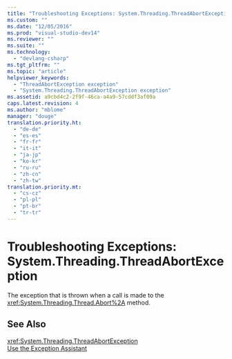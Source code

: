 ```yaml
---
title: "Troubleshooting Exceptions: System.Threading.ThreadAbortException"
ms.custom: ""
ms.date: "12/05/2016"
ms.prod: "visual-studio-dev14"
ms.reviewer: ""
ms.suite: ""
ms.technology: 
  - "devlang-csharp"
ms.tgt_pltfrm: ""
ms.topic: "article"
helpviewer_keywords: 
  - "ThreadAbortException exception"
  - "System.Threading.ThreadAbortException exception"
ms.assetid: a9cbd4c2-2f9f-46ca-a4a9-57cddf3af09a
caps.latest.revision: 4
ms.author: "mblome"
manager: "douge"
translation.priority.ht: 
  - "de-de"
  - "es-es"
  - "fr-fr"
  - "it-it"
  - "ja-jp"
  - "ko-kr"
  - "ru-ru"
  - "zh-cn"
  - "zh-tw"
translation.priority.mt: 
  - "cs-cz"
  - "pl-pl"
  - "pt-br"
  - "tr-tr"
---
```

# Troubleshooting Exceptions: System.Threading.ThreadAbortException
The exception that is thrown when a call is made to the <xref:System.Threading.Thread.Abort%2A> method.  
  
## See Also  
 <xref:System.Threading.ThreadAbortException>   
 [Use the Exception Assistant](../Topic/How%20to:%20Use%20the%20Exception%20Assistant.md)